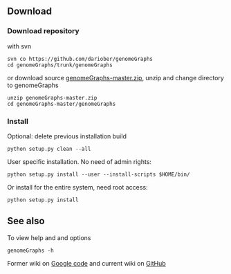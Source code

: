 ## Download

### Download repository 

with svn

    svn co https://github.com/dariober/genomeGraphs
    cd genomeGraphs/trunk/genomeGraphs

or download source [genomeGraphs-master.zip](https://github.com/dariober/genomeGraphs/archive/master.zip), unzip and change directory to genomeGraphs

    unzip genomeGraphs-master.zip
    cd genomeGraphs-master/genomeGraphs

### Install

Optional: delete previous installation build

    python setup.py clean --all

User specific installation. No need of admin rights:

    python setup.py install --user --install-scripts $HOME/bin/

Or install for the entire system, need root access:

    python setup.py install

## See also

To view help and and options

    genomeGraphs -h

Former wiki on [Google code](http://code.google.com/p/bioinformatics-misc/wiki/coverage_screenshots_docs) and current wiki on [GitHub](https://github.com/dariober/genomeGraphs/wiki)
